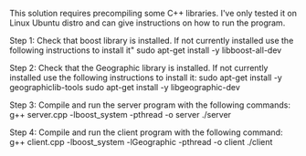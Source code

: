 This solution requires precompiling some C++ libraries. I've only tested it on Linux Ubuntu distro and can give instructions
on how to run the program.

Step 1: Check that boost library is installed. If not currently installed use the following instructions to install it"
sudo apt-get install -y libboost-all-dev

Step 2: Check that the Geographic library is installed. If not currently installed use the following instructions to install it:
sudo apt-get install -y geographiclib-tools
sudo apt-get install -y libgeographic-dev

Step 3: Compile and run the server program with the following commands:
g++ server.cpp -lboost_system -pthread -o server
./server

Step 4: Compile and run the client program with the following command:
g++ client.cpp -lboost_system -lGeographic -pthread -o client
./client